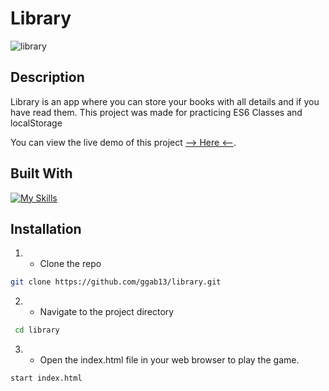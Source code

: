 
# Library

![library](https://github.com/ggab13/library/assets/67071512/7802dd31-0de2-4285-9822-afcb7d5b2f31)


## Description

Library is an app where you can store your books with all details and if you have read them. This project was made for practicing ES6 Classes and localStorage

You can view the live demo of this project [--> Here <--](https://ggab13.github.io/library/).

## Built With

[![My Skills](https://skillicons.dev/icons?i=js,html,css)](https://skillicons.dev)


## Installation 

1. - Clone the repo
 ```sh
git clone https://github.com/ggab13/library.git
   ```

2. - Navigate to the project directory
```sh
 cd library  
 ```
3. - Open the index.html file in your web browser to play the game.
  ```sh
 start index.html  
 ```


